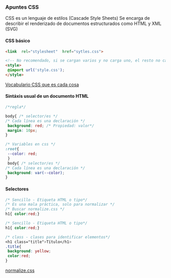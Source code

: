 ### Apuntes CSS

CSS es un lenguaje de estilos (Cascade Style Sheets) Se encarga de describir el renderizado de documentos estructurados como HTML y XML (SVG)

#### **CSS**  básico
```html
<link  rel="stylesheet"  href="sytles.css">

<!-- No recomendado, si se cargan varios y no carga uno, el resto no carga -->
<style>
 @import url('style.css');
</style>
```
[Vocabulario CSS que es cada cosa](http://apps.workflower.fi/vocabs/css/es)
#### Sintáxis usual de un documento **HTML**
```css
/*regla*/

body{ /* selector/es */ 
/* Cada línea es una declaración */
 background: red; /* Propiedad: valor*/
 margin: 10px;  
}

/* Variables en css */
:root{
 --color: red;
 }
 body{ /* selector/es */ 
/* Cada línea es una declaración */
 background: var(--color); 
}
```
#### Selectores
```css
/* Sencillo - Etiqueta HTML o tipo*/
/* Es una mala práctica, solo para normalizar */
/* Buscar normalize.css */
h1{ color:red;}

/* Sencillo - Etiqueta HTML o tipo*/
h1{ color:red;}

/* class - clases para identificar elementos*/
<h1 class="title">Título</h1>
.title{
 background: yellow;
 color:red;
}
```
[normalize.css](https://necolas.github.io/normalize.css/)
<!--stackedit_data:
eyJoaXN0b3J5IjpbLTc4NzMzODY5MiwtNjE4Nzc1OTYxLDEzMz
AyOTU1OTEsLTkzMTE1NTA2MSwxNTIxNTExOTU5LC0xMjU0NDk3
NzEyLC04NDgwMjkwNjgsNTQ5MjUxNTM5LC0xNjUyMTU4MTAyLD
E1MjIwNzMzNTddfQ==
-->